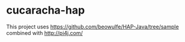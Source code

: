 # cucaracha-hap

This project uses https://github.com/beowulfe/HAP-Java/tree/sample combined with http://pi4j.com/

